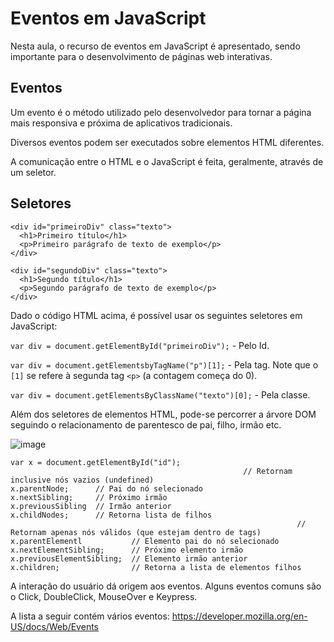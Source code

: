 # Eventos em JavaScript

Nesta aula, o recurso de eventos em JavaScript é apresentado, sendo importante para o desenvolvimento de páginas web interativas.

## Eventos

Um evento é o método utilizado pelo desenvolvedor para tornar a página mais responsiva e próxima de aplicativos tradicionais.

Diversos eventos podem ser executados sobre elementos HTML diferentes.

A comunicação entre o HTML e o JavaScript é feita, geralmente, através de um seletor.

## Seletores
```
<div id="primeiroDiv" class="texto">
  <h1>Primeiro título</h1>
  <p>Primeiro parágrafo de texto de exemplo</p>
</div>

<div id="segundoDiv" class="texto">
  <h1>Segundo título</h1>
  <p>Segundo parágrafo de texto de exemplo</p>
</div>
```

Dado o código HTML acima, é possível usar os seguintes seletores em JavaScript:

`var div = document.getElementById("primeiroDiv");` - Pelo Id.

`var div = document.getElementsbyTagName("p")[1];` - Pela tag. Note que o `[1]` se refere à segunda tag `<p>` (a contagem começa do 0).

`var div = document.getElementsByClassName("texto")[0];` - Pela classe.

Além dos seletores de elementos HTML, pode-se percorrer a árvore DOM seguindo o relacionamento de parentesco de pai, filho, irmão etc.

![image](https://github.com/Lisanju/CS-Intro/assets/106002045/635eb126-72f3-40fb-97b6-0c7b09a9526c)

```
var x = document.getElementById("id");
                                                    // Retornam inclusive nós vazios (undefined)
x.parentNode;      // Pai do nó selecionado
x.nextSibling;     // Próximo irmão
x.previousSibling  // Irmão anterior
x.childNodes;      // Retorna lista de filhos
                                                                // Retornam apenas nós válidos (que estejam dentro de tags)
x.parentElementl           // Elemento pai do nó selecionado
x.nextElementSibling;      // Próximo elemento irmão
x.previousElementSibling;  // Elemento irmão anterior
x.children;                // Retorna a lista de elementos filhos
```

A interação do usuário dá origem aos eventos. Alguns eventos comuns são o Click, DoubleClick, MouseOver e Keypress.

A lista a seguir contém vários eventos: https://developer.mozilla.org/en-US/docs/Web/Events

